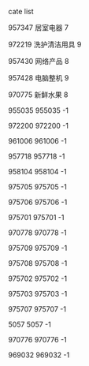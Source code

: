 cate list

957347 居室电器 7

972219 洗护清洁用具 9

957430 网络产品 8

957428 电脑整机 9

970775 新鲜水果 8

955035 955035 -1

972200 972200 -1

961006 961006 -1

957718 957718 -1

958104 958104 -1

975705 975705 -1

975706 975706 -1

975701 975701 -1

970778 970778 -1

975709 975709 -1

975708 975708 -1

975702 975702 -1

975703 975703 -1

975707 975707 -1

5057 5057 -1

970776 970776 -1

969032 969032 -1

